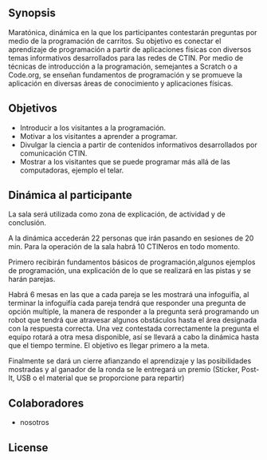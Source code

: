 ## Synopsis

Maratónica,  dinámica en la que los participantes contestarán preguntas por medio de la programación de carritos.
Su objetivo es conectar el aprendizaje de programación a partir de aplicaciones físicas con diversos temas informativos desarrollados para las redes de CTIN.
Por medio de técnicas de introducción a la programación, semejantes  a Scratch o a Code.org, se enseñan fundamentos de programación y se promueve la aplicación en diversas áreas de conocimiento y aplicaciones físicas.

## Objetivos

- Introducir a los visitantes a la programación.
- Motivar a los visitantes a aprender a programar.
- Divulgar la ciencia a partir de contenidos  informativos desarrollados por comunicación CTIN.
- Mostrar a los visitantes que se puede programar más allá de las computadoras, ejemplo el telar.

## Dinámica al participante

La sala será utilizada como zona de explicación, de actividad y de conclusión.

A la dinámica accederán 22 personas que irán pasando en sesiones de  20 min. Para la operación de la sala  habrá 10 CTINeros en todo momento. 

Primero recibirán fundamentos básicos de programación,algunos ejemplos de programación, una explicación de lo que se realizará en las pistas y se harán parejas.

Habrá 6 mesas en las que a cada pareja se les mostrará una infoguifía, al terminar la infoguifía cada pareja tendrá que responder una pregunta de opción multiple, la manera de responder a la pregunta será programando un robot que tendrá que atravesar algunos obstáculos hasta el área designada con la respuesta correcta. Una vez contestada correctamente la pregunta el equipo rotará a otra mesa disponible, así se llevará a cabo la dinámica hasta que el tiempo termine. El objetivo es llegar primero a la meta. 

Finalmente se dará un cierre afianzando el aprendizaje y las posibilidades mostradas y al ganador de la ronda se le entregará un premio (Sticker, Post-It, USB o el material que se proporcione para repartir)

## Colaboradores
- nosotros

## License

